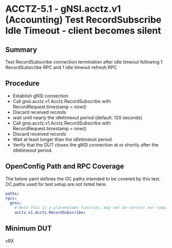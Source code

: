 # ACCTZ-5.1 - gNSI.acctz.v1 (Accounting) Test RecordSubscribe Idle Timeout - client becomes silent

## Summary
Test RecordSubscribe connection termination after idle timeout following 1 RecordSubscribe RPC and 1 idle timeout refresh RPC

## Procedure

- Establish gNSI connection
- Call gnsi.acctz.v1.Acctz.RecordSubscribe with RecordRequest.timestamp = now()
- Discard received records
- wait until nearly the idletimeout period (default: 120 seconds)
- Call gnsi.acctz.v1.Acctz.RecordSubscribe with RecordRequest.timestamp = now()
- Discard received records
- Wait at least longer than the idletimeout period
- Verify that the DUT closes the gNSI connection at or shortly after the idletimeout period.

## OpenConfig Path and RPC Coverage

The below yaml defines the OC paths intended to be covered by this test.  OC paths used for test setup are not listed here.

```yaml
paths:
rpcs:
  gnsi:
    # Note this is a placeholder function, may not be correct nor complete.
    acctz.v1.Acctz.RecordSubscribe:
```

## Minimum DUT
vRX
